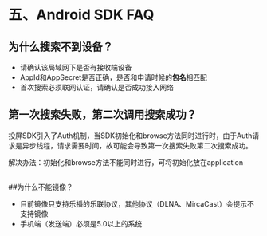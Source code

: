 # 五、Android SDK FAQ

## 为什么搜索不到设备？
- 请确认该局域网下是否有接收端设备
- AppId和AppSecret是否正确，是否和申请时候的**包名**相匹配
- 首次搜索必须联网认证，请确认是否成功接入网络

## 第一次搜索失败，第二次调用搜索成功？
投屏SDK引入了Auth机制，当SDK初始化和browse方法同时进行时，由于Auth请求是异步线程，请求需要时间，故可能会导致第一次搜索失败第二次搜索成功。

解决办法：初始化和browse方法不能同时进行，可将初始化放在application

## 

##为什么不能镜像？
- 目前镜像只支持乐播的乐联协议，其他协议（DLNA、MircaCast）会提示不支持镜像
- 手机端（发送端）必须是5.0以上的系统